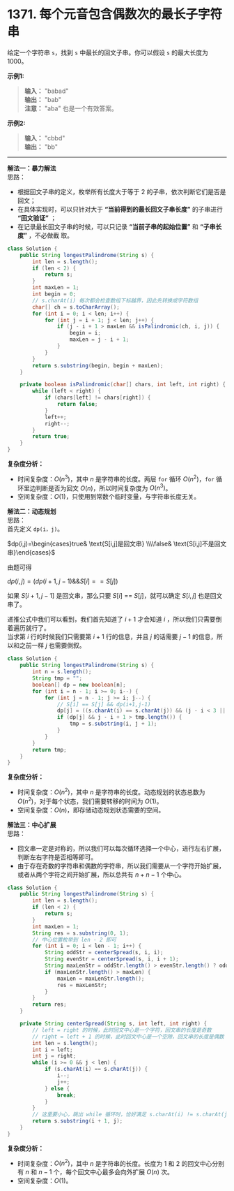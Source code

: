 # 1371. 每个元音包含偶数次的最长子字符串

给定一个字符串 `s`，找到 `s` 中最长的回文子串。你可以假设 `s` 的最大长度为 1000。

**示例1:**  
>**输入：** "babad"  
>**输出：** "bab"  
>**注意：** "aba" 也是一个有效答案。  

**示例2:**  
>**输入：** "cbbd"  
>**输出：** "bb"  

---
**解法一：暴力解法**  
思路：  

* 根据回文子串的定义，枚举所有长度大于等于 $2$ 的子串，依次判断它们是否是回文；
* 在具体实现时，可以只针对大于 **“当前得到的最长回文子串长度”** 的子串进行 **“回文验证”** ；
* 在记录最长回文子串的时候，可以只记录 **“当前子串的起始位置”** 和 **“子串长度”** ，不必做截 取。

```Java
class Solution {
    public String longestPalindrome(String s) {
        int len = s.length();
        if (len < 2) {
            return s;
        }
        int maxLen = 1;
        int begin = 0;
        // s.charAt(i) 每次都会检查数组下标越界，因此先转换成字符数组
        char[] ch = s.toCharArray();
        for (int i = 0; i < len; i++) {
            for (int j = i + 1; j < len; j++) {
                if (j - i + 1 > maxLen && isPalindromic(ch, i, j)) {
                    begin = i;
                    maxLen = j - i + 1;
                }
            }
        }
        return s.substring(begin, begin + maxLen);
    }

    private boolean isPalindromic(char[] chars, int left, int right) {
        while (left < right) {
            if (chars[left] != chars[right]) {
                return false;
            }
            left++;
            right--;
        }
        return true;
    }
}
```

**复杂度分析：**  

* 时间复杂度：$O(n^3)$，其中 $n$ 是字符串的长度。两层 `for` 循环 $O(n^2)$，`for` 循环里边判断是否为回文 $O(n)$，所以时间复杂度为 $O(n^3)$。
* 空间复杂度：$O(1)$，只使用到常数个临时变量，与字符串长度无关。

**解法二：动态规划**  
思路：  
首先定义 `dp(i，j)`。

$dp(i,j)=\begin{cases}true& \text{S[i,j]是回文串} \\\\false& \text{S[i,j]不是回文串}\end{cases}$

由题可得

$dp(i,j)=(dp(i+1,j-1)\&\&S[i]==S[j])$  

如果 $S[i+1,j-1]$ 是回文串，那么只要 $S[i]$ == $S[j]$，就可以确定 $S[i,j]$ 也是回文串了。

递推公式中我们可以看到，我们首先知道了 $i + 1$ 才会知道 $i$ ，所以我们只需要倒着遍历就行了。  
当求第 $i$ 行的时候我们只需要第 $i + 1$ 行的信息，并且 $j$ 的话需要 $j - 1$ 的信息，所以和之前一样 $j$ 也需要倒叙。

```Java
class Solution {
    public String longestPalindrome(String s) {
        int n = s.length();
        String tmp = "";
        boolean[] dp = new boolean[n];
        for (int i = n - 1; i >= 0; i--) {
            for (int j = n - 1; j >= i; j--) {
                // S[i] == S[j] && dp(i+1,j-1)
                dp[j] = ((s.charAt(i) == s.charAt(j)) && (j - i < 3 || dp[j - 1]));
                if (dp[j] && j - i + 1 > tmp.length()) {
                    tmp = s.substring(i, j + 1);
                }
            }
        }
        return tmp;
    }
}
```

**复杂度分析：**  

* 时间复杂度：$O(n^2)$，其中 $n$ 是字符串的长度。动态规划的状态总数为 $O(n^2)$，对于每个状态，我们需要转移的时间为 $O(1)$。
* 空间复杂度：$O(n)$，即存储动态规划状态需要的空间。

**解法三：中心扩展**  
思路：

* 回文串一定是对称的，所以我们可以每次循环选择一个中心，进行左右扩展，判断左右字符是否相等即可。
* 由于存在奇数的字符串和偶数的字符串，所以我们需要从一个字符开始扩展，或者从两个字符之间开始扩展，所以总共有 $n + n - 1$ 个中心。

```Java
class Solution {
    public String longestPalindrome(String s) {
        int len = s.length();
        if (len < 2) {
            return s;
        }
        int maxLen = 1;
        String res = s.substring(0, 1);
        // 中心位置枚举到 len - 2 即可
        for (int i = 0; i < len - 1; i++) {
            String oddStr = centerSpread(s, i, i);
            String evenStr = centerSpread(s, i, i + 1);
            String maxLenStr = oddStr.length() > evenStr.length() ? oddStr : evenStr;
            if (maxLenStr.length() > maxLen) {
                maxLen = maxLenStr.length();
                res = maxLenStr;
            }
        }
        return res;
    }

    private String centerSpread(String s, int left, int right) {
        // left = right 的时候，此时回文中心是一个字符，回文串的长度是奇数
        // right = left + 1 的时候，此时回文中心是一个空隙，回文串的长度是偶数
        int len = s.length();
        int i = left;
        int j = right;
        while (i >= 0 && j < len) {
            if (s.charAt(i) == s.charAt(j)) {
                i--;
                j++;
            } else {
                break;
            }
        }
        // 这里要小心，跳出 while 循环时，恰好满足 s.charAt(i) != s.charAt(j)，因此不能取 i，不能取 j
        return s.substring(i + 1, j);
    }
}
```

**复杂度分析：**  

* 时间复杂度：$O(n^2)$，其中 $n$ 是字符串的长度。长度为 $1$ 和 $2$ 的回文中心分别有 $n$ 和 $n−1$ 个，每个回文中心最多会向外扩展 $O(n)$ 次。
* 空间复杂度：$O(1)$。
